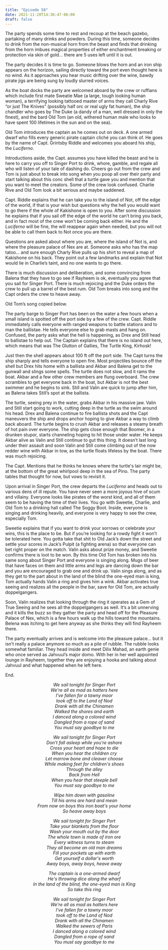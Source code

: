 ```yaml
---
title: "Episode 58"
date: 2021-11-20T14:36:47-06:00
draft: false
---
```

The party spends some time to rest and recoup at the beach gazebo, partaking of many drinks and powders. During this time, someone decides to drink from the non-musical horn from the beast and finds that drinking from the horn imbues magical properties of either enchantment breaking or protection via skin of gold… there are 5 uses left until it is out.

The party decides it is time to go. Someone blows the horn and an iron ship appears on the horizon, sailing directly toward the port even thought here is no wind. As it approaches you hear music drifting over the wine, bawdy pirate jigs are being sung by loudly slurred voices.  

As the boat docks the party are welcomed aboard by the crew or ruffians which include first mate Sweatie Mae (a large, tough looking human woman), a terrifying looking tattooed master of arms they call Charly Rive “or just The Knives” (possibly half orc or real ugly fat human), the ship chandler who goes by The Duke (a dandy of a man, well dressed in only the finest), and the bard Old Tom (an old, withered human male who looks to have spent 100 lifetimes in the sun and on the sea).  

Old Tom introduces the captain as he comes out on deck. A one armed dwarf who fills every generic pirate captain cliché you can think of. He goes by the name of Capt. Grintsby Riddle and welcomes you aboard his ship, the *Luciferno*.

Introductions aside, the Capt. assumes you have killed the beast and he is here to carry you off to Singer Port to drink, whore, gamble, and regale all who will listen of your tale of dashing do. Cheers go out from the crew and Tom is just about to break into song when you poop all over their party and start talking about this conc shell that a turtle gave you and mention that you want to meet the creators. Some of the crew look confused. Charlie Rive and Old Tom look a bit serious and maybe saddened. 

Capt. Riddle explains that he can take you to the island of Not, off the edge of the world, if that is your wish but questions why the hell you would want to go there if the whole of Kakishone is open to you. After some discussion he explains that if you sail off the edge of the world he can’t bring you back, and in fact most of the crew won’t be coming back either. He and the *Luciferno* will be fine, the will reappear again when needed, but you will not be able to call them back to Not once you are there.

Questions are asked about where you are, where the island of Not is, and where the pleasure palace of Nex are at. Someone asks who has the map tatoo… and sure enough Charly Rive pulls up his shirt to reveal a map of Kakishone on his back. They point out a few landmarks and explain that Not would lie in Charlie’s taint, and no one wants to go there.

There is much discussion and deliberation, and some convincing from Balena that they have to go see if Rayheem is ok, eventually you agree that you sail for Singer Port. There is much rejoicing and the Duke orders the crew to pull up a barrel of the best rum. Old Tom breaks into song and the Capt orders the crew to heave away.

Old Tom’s song copied below.

The party barge to Singer Port has been on the water a few hours when a small island is spotted off the port side by a few of the crew. Capt. Riddle immediately calls everyone with ranged weapons to battle stations and to man the ballistae. He tells everyone else to grab masts and hang on. Confused, the party asks what the hell is happening, as Drex and Still head to ballistae to help out. The Captain explains that there is no island out here, which means that was The Glutton of Gallies, The Turtle King, Kirhosk!

Just then the shell appears about 100 ft off the port side. The Capt turns the ship sharply and tells everyone to open fire. Most projectiles bounce off the shell but Drex hits home with a ballista and Akbar  and Balena get to the gunwall and slings some spells. The turtle does not slow, and it rams the boat. Akbar and a few other crew members are flung overboard. The crew scrambles to get everyone back in the boat, but Akbar is not the best swimmer and he begins to sink. Still and Valin are quick to jump after him, as Balena takes Still’s spot at the ballista. 

The turtle, seeing prey in the water, grabs Akbar in his massive jaw. Valin and Still start going to work, cutting deep in the turtle as the swim around his head. Drex and Balena continue to fire ballista shots and the Capt maneuvers the ship and drops anchor hoping to give Akbar a way to climb back aboard. The turtle begins to crush Akbar and releases a steamy breath of hot pain over everyone. The ship gets close enough that Boomer, in a drunken stupor, starts channeling hoping to hit those under water. He keeps Akbar alive as Valin and Still continue to gut this thing. It doesn’t last long under their assault and soon Valin and Still come climbing out of the now redder wine with Akbar in tow, as the turtle floats lifeless by the boat.  There was much rejoicing. 

The Capt. Mentions that he thinks he knows where the turtle's lair might be, at the bottom of the great whirlpool deep in the sea of Pino. The party tables that thought for now, but vows to revisit it.

Upon arrival in Singer Port, the crew departs the *Luciferno* and heads out to various dens of ill repute. You have never seen a more joyous hive of scum and villainy. Everyone looks like pirates of the worst kind, and all of them seem to be having the time of their lives. You go with Sweetie, Charlie, and Old Tom to a drinking hall called The Soggy Boot. Inside, everyone is singing and drinking heavily, and everyone is very happy to see the crew, especially Tom. 

Sweetie explains that if you want to drink your sorrows or celebrate your wins, this is the place to be. But if you’re looking for a rowdy fight it won’t be tolerated here. You gotta take that shit to Old Jack’s down the street and settle your scores in Jack’s Pulpit (a fighting arena) so that everyone can bet right proper on the match. Valin asks about prize money, and Sweetie confirms there is loot to be won. By this time Old Tom has broken into his same song about Singer Port and everyone is singing along. Mugs of beer that have faces on them and little arms and legs are dancing down the bar and you are encouraged to grab one and drink up. Valin sings along, and as they get to the part about in the land of the blind the one-eyed man is king, Tom actually hands Valin a ring and gives him a wink. Akbar activates true seeing and realizes all the people in the bar, save for Old Tom, are actually doppelgangers. 

Soon, Valin realizes that looking through the ring it operates as a Gem of True Seeing and he sees all the doppelgangers as well. It’s a bit unnerving and it kills the buzz so they gather the party and head off for the Pleasure Palace of Nex, which is a few hours walk up the hills toward the mountains. Belena was itching to get here anyway as she thinks they will find Rayheem there.

The party eventually arrives and is welcome into the pleasure palace… but it isn’t really a palace anymore so much as a pile of rubble. The rubble looks somewhat familiar. They head inside and meet Dilix Mahad, an earth genie who once served as Jahvuul’s major domo. With her in her well appointed lounge in Rayheem, together they are enjoying a hooka and talking about Jahvuul and what happened when he left here.

End.
<div align="center">

*We sail tonight for Singer Port*  
*We're all as mad as hatters here*  
*I've fallen for a tawny moor*  
*took off to the Land of Nod*  
*Drank with all the Chinamen*  
*Walked the shores and earth*  
*I danced along a colored wind*  
*Dangled from a rope of sand*  
*You must say goodbye to me*  

*We sail tonight for Singer Port*  
*Don't fall asleep while you're ashore*  
*Cross your heart and hope to die*  
*When you hear the children cry*  
*Let marrow bone and cleaver choose*  
*While making feet for children's shoes*  
*Through the alley*  
*Back from Hell*  
*When you hear that steeple bell*  
*You must say goodbye to me*  

*Wipe him down with gasoline*  
*Till his arms are hard and mean*  
*From now on boys this iron boat's your home*  
*So heave away boys*  

*We sail tonight for Singer Port*  
*Take your blankets from the floor*  
*Wash your mouth out by the door*  
*The whole town is made of iron ore*  
*Every witness turns to steam*  
*They all become an old man dreams*  
*Fill your pockets up with earth*  
*Get yourself a dollar's worth*  
*Away boys, away boys, heave away*  

*The captain is a one-armed dwarf*  
*He's throwing dice along the wharf*  
*In the land of the blind, the one-eyed man is King*  
*So take this ring*  

*We sail tonight for Singer Port*  
*We're all as mad as hatters here*  
*I've fallen for a tawny moor*  
*took off to the Land of Nod*  
*Drank with all the Chinamen*  
*Walked the sewers of Paris*  
*I danced along a colored wind*  
*Dangled from a rope of sand*  
*You must say goodbye to me*  

</div>
